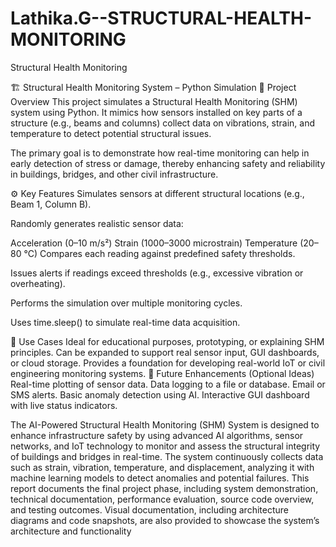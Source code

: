# Lathika.G--STRUCTURAL-HEALTH-MONITORING
Structural Health Monitoring

🏗️ Structural Health Monitoring System – Python Simulation
📌 Project Overview
This project simulates a Structural Health Monitoring (SHM) system using Python. It mimics how sensors installed on key parts of a structure (e.g., beams and columns) collect data on vibrations, strain, and temperature to detect potential structural issues.

The primary goal is to demonstrate how real-time monitoring can help in early detection of stress or damage, thereby enhancing safety and reliability in buildings, bridges, and other civil infrastructure.

⚙️ Key Features
Simulates sensors at different structural locations (e.g., Beam 1, Column B).

Randomly generates realistic sensor data:

Acceleration (0–10 m/s²)
Strain (1000–3000 microstrain)
Temperature (20–80 °C)
Compares each reading against predefined safety thresholds.

Issues alerts if readings exceed thresholds (e.g., excessive vibration or overheating).

Performs the simulation over multiple monitoring cycles.

Uses time.sleep() to simulate real-time data acquisition.

🧠 Use Cases
Ideal for educational purposes, prototyping, or explaining SHM principles.
Can be expanded to support real sensor input, GUI dashboards, or cloud storage.
Provides a foundation for developing real-world IoT or civil engineering monitoring systems.
🔧 Future Enhancements (Optional Ideas)
Real-time plotting of sensor data.
Data logging to a file or database.
Email or SMS alerts.
Basic anomaly detection using AI.
Interactive GUI dashboard with live status indicators.

The AI-Powered Structural Health Monitoring (SHM) System is designed to enhance 
infrastructure safety by using advanced AI algorithms, sensor networks, and IoT technology 
to monitor and assess the structural integrity of buildings and bridges in real-time. The 
system continuously collects data such as strain, vibration, temperature, and displacement, 
analyzing it with machine learning models to detect anomalies and potential failures. This 
report documents the final project phase, including system demonstration, technical 
documentation, performance evaluation, source code overview, and testing outcomes. 
Visual documentation, including architecture diagrams and code snapshots, are also 
provided to showcase the system’s architecture and functionality